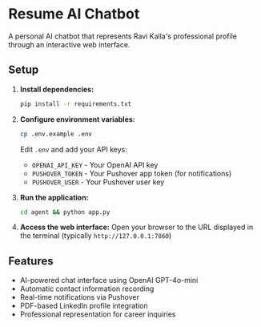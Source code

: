 # Resume AI Chatbot

A personal AI chatbot that represents Ravi Kalla's professional profile through an interactive web interface.

## Setup

1. **Install dependencies:**
   ```bash
   pip install -r requirements.txt
   ```

2. **Configure environment variables:**
   ```bash
   cp .env.example .env
   ```
   Edit `.env` and add your API keys:
   - `OPENAI_API_KEY` - Your OpenAI API key
   - `PUSHOVER_TOKEN` - Your Pushover app token (for notifications)
   - `PUSHOVER_USER` - Your Pushover user key

3. **Run the application:**
   ```bash
   cd agent && python app.py
   ```

4. **Access the web interface:**
   Open your browser to the URL displayed in the terminal (typically `http://127.0.0.1:7860`)

## Features

- AI-powered chat interface using OpenAI GPT-4o-mini
- Automatic contact information recording
- Real-time notifications via Pushover
- PDF-based LinkedIn profile integration
- Professional representation for career inquiries